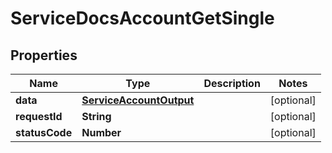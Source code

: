 

# ServiceDocsAccountGetSingle


## Properties

| Name | Type | Description | Notes |
|------------ | ------------- | ------------- | -------------|
|**data** | [**ServiceAccountOutput**](ServiceAccountOutput.md) |  |  [optional] |
|**requestId** | **String** |  |  [optional] |
|**statusCode** | **Number** |  |  [optional] |



